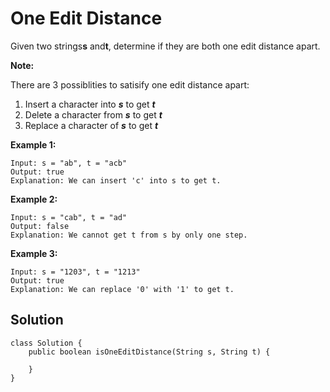 # One Edit Distance

Given two strings**s** and**t**, determine if they are both one edit distance apart.

**Note:**

There are 3 possiblities to satisify one edit distance apart:

1. Insert a character into _**s**_ to get _**t**_
2. Delete a character from _**s**_ to get _**t**_
3. Replace a character of _**s**_ to get _**t**_

**Example 1:**

```
Input: s = "ab", t = "acb"
Output: true
Explanation: We can insert 'c' into s to get t.
```

**Example 2:**

```
Input: s = "cab", t = "ad"
Output: false
Explanation: We cannot get t from s by only one step.
```

**Example 3:**

```
Input: s = "1203", t = "1213"
Output: true
Explanation: We can replace '0' with '1' to get t.
```

## Solution

```
class Solution {
    public boolean isOneEditDistance(String s, String t) {
        
    }
}
```



